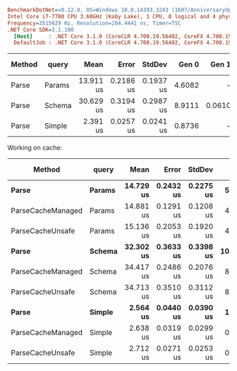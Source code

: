 ``` ini

BenchmarkDotNet=v0.12.0, OS=Windows 10.0.14393.3243 (1607/AnniversaryUpdate/Redstone1)
Intel Core i7-7700 CPU 3.60GHz (Kaby Lake), 1 CPU, 8 logical and 4 physical cores
Frequency=3515629 Hz, Resolution=284.4441 ns, Timer=TSC
.NET Core SDK=3.1.100
  [Host]     : .NET Core 3.1.0 (CoreCLR 4.700.19.56402, CoreFX 4.700.19.56404), X64 RyuJIT
  DefaultJob : .NET Core 3.1.0 (CoreCLR 4.700.19.56402, CoreFX 4.700.19.56404), X64 RyuJIT


```
| Method |  query |      Mean |     Error |    StdDev |  Gen 0 |  Gen 1 | Gen 2 | Allocated | Commit |
|------- |------- |----------:|----------:|----------:|-------:|-------:|------:|----------:|-------:|
|  Parse | Params | 13.911 us | 0.2186 us | 0.1937 us | 4.6082 |      - |     - |  18.85 KB | 710e1b7 |
|  Parse | Schema | 30.629 us | 0.3194 us | 0.2987 us | 8.9111 | 0.0610 |     - |  36.49 KB | 710e1b7 |
|  Parse | Simple |  2.391 us | 0.0257 us | 0.0241 us | 0.8736 |      - |     - |   3.58 KB | 710e1b7 |

Working on cache:

|            Method |  query |      Mean |     Error |    StdDev |   Gen 0 |  Gen 1 | Gen 2 | Allocated |
|------------------ |------- |----------:|----------:|----------:|--------:|-------:|------:|----------:|
|             **Parse** | **Params** | **14.729 us** | **0.2432 us** | **0.2275 us** |  **5.3711** | **0.0153** |     **-** |  **21.98 KB** |
| ParseCacheManaged | Params | 14.881 us | 0.1291 us | 0.1208 us |  4.6082 |      - |     - |  18.86 KB |
|  ParseCacheUnsafe | Params | 15.136 us | 0.2053 us | 0.1920 us |  4.6082 |      - |     - |  18.86 KB |
|             **Parse** | **Schema** | **32.302 us** | **0.3633 us** | **0.3398 us** | **10.1318** |      **-** |     **-** |  **41.52 KB** |
| ParseCacheManaged | Schema | 34.417 us | 0.2486 us | 0.2076 us |  8.3618 |      - |     - |  34.33 KB |
|  ParseCacheUnsafe | Schema | 34.713 us | 0.3510 us | 0.3112 us |  8.3618 |      - |     - |  34.33 KB |
|             **Parse** | **Simple** |  **2.564 us** | **0.0440 us** | **0.0390 us** |  **1.0109** |      **-** |     **-** |   **4.14 KB** |
| ParseCacheManaged | Simple |  2.638 us | 0.0319 us | 0.0299 us |  0.8392 |      - |     - |   3.44 KB |
|  ParseCacheUnsafe | Simple |  2.712 us | 0.0271 us | 0.0253 us |  0.8392 |      - |     - |   3.44 KB |
